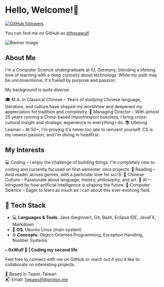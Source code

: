 # Hello, Welcome!👋

[![GitHub followers](https://img.shields.io/github/followers/hexawulf?style=social)](https://github.com/hexawulf/followers)

You can find me on GitHub as [@hexawulf](https://github.com/hexawulf).

![Banner Image](https://github.com/hexawulf/hexawulf/blob/main/0xWulf_Banner_ChatGPT%20Image%20Mar%2030,%202025,%2007_46_40%20AM.png)

## About Me

I'm a Computer Science undergraduate at IU, Germany, blending a lifelong love of learning with a deep curiosity about technology. While my path may be unconventional, it's fueled by purpose and passion.

My background is quite diverse:

🎓 M.A. in Classical Chinese – Years of studying Chinese language, literature, and culture have shaped my worldview and deepened my appreciation for tradition and complexity.
💼 Managing Director – With almost 25 years running a China-based import/export business, I bring cross-cultural insight and strategic experience to everything I do.
📚 Lifelong Learner – At 50+, I'm proving it's never too late to reinvent yourself. CS is my newest passion, and I’m diving in headfirst.

## My Interests

💻 Coding – I enjoy the challenge of building things. I'm completely new to coding and currently focused on first-semester Java projects.
📖 Reading – Avid reader across genres, with a particular love for sci-fi.
🧧 Chinese Culture – Passionate about language, history, philosophy, and art.
🤖 AI – Intrigued by how artificial intelligence is shaping the future.
🔬 Computer Science – Eager to learn as much as I can about this ever-evolving field.

## 🧰 Tech Stack

- 💻 **Languages & Tools**: Java (beginner), Git, Bash, Eclipse IDE, JavaFX, Markdown
- 🐧 **OS**: Ubuntu Linux (main system)
- 🌐 **Concepts**: Object-Oriented Programming, Exception Handling, Number Systems


**– 0xWulf 🐺 | Coding my second life**

Feel free to connect with me on GitHub or reach out if you'd like to collaborate on interesting projects.

📍 Based in Taipei, Taiwan  
📬 Email: [hexawulf@proton.me](mailto:hexawulf@proton.me)
